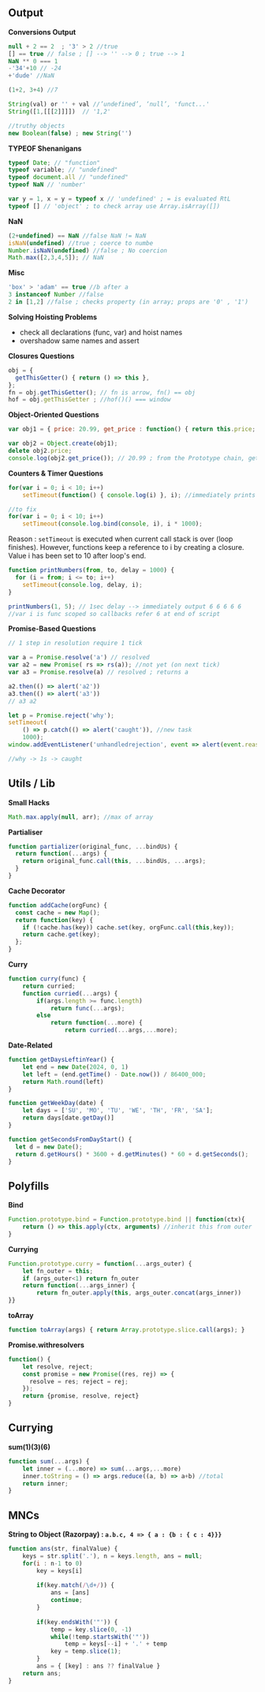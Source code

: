 ## Output

**Conversions Output**

```js
null + 2 == 2  ; '3' > 2 //true
[] == true // false ; [] --> '' --> 0 ; true --> 1 
NaN ** 0 === 1
-'34'+10 // -24
+'dude' //NaN

(1+2, 3+4) //7

String(val) or '' + val //’undefined’, ‘null’, 'funct...'
String([1,[[[2]]]])  // '1,2'

//truthy objects
new Boolean(false) ; new String('')
```


**TYPEOF Shenanigans**

```js
typeof Date; // "function"
typeof variable; // "undefined"
typeof document.all // "undefined"
typeof NaN // 'number'

var y = 1, x = y = typeof x // 'undefined' ; = is evaluated RtL
typeof [] // 'object' ; to check array use Array.isArray([])
```

**NaN**

```js
(2+undefined) == NaN //false NaN != NaN
isNaN(undefined) //true ; coerce to numbe
Number.isNaN(undefined) //false ; No coercion
Math.max([2,3,4,5]); // NaN
```

**Misc**
```js
'box' > 'adam' == true //b after a
3 instanceof Number //false
2 in [1,2] //false ; checks property (in array; props are '0' , '1')
```


**Solving Hoisting Problems**
* check all declarations (func, var) and hoist names
* overshadow same names and assert


**Closures Questions**

```jsx
obj = {
  getThisGetter() { return () => this },
};
fn = obj.getThisGetter(); // fn is arrow, fn() == obj
hof = obj.getThisGetter ; //hof()() === window  
```


**Object-Oriented Questions**

```js
var obj1 = { price: 20.99, get_price : function() { return this.price; } }; 

var obj2 = Object.create(obj1); 
delete obj2.price; 
console.log(obj2.get_price()); // 20.99 ; from the Prototype chain, gets obj1 price
```


**Counters & Timer Questions**

```js
for(var i = 0; i < 10; i++)
    setTimeout(function() { console.log(i) }, i); //immediately prints 10 times 10

//to fix
for(var i = 0; i < 10; i++)
    setTimeout(console.log.bind(console, i), i * 1000);
```

Reason : `setTimeout` is executed when current call stack is over (loop finishes). However, functions keep a reference to i by creating a closure. Value i has been set to 10 after loop's end.

```js
function printNumbers(from, to, delay = 1000) {
  for (i = from; i <= to; i++)
    setTimeout(console.log, delay, i);
}

printNumbers(1, 5); // 1sec delay --> immediately output 6 6 6 6 6 
//var i is func scoped so callbacks refer 6 at end of script
```

**Promise-Based Questions**

```jsx
// 1 step in resolution require 1 tick

var a = Promise.resolve('a') // resolved
var a2 = new Promise( rs => rs(a)); //not yet (on next tick)
var a3 = Promise.resolve(a) // resolved ; returns a

a2.then(() => alert('a2'))
a3.then(() => alert('a3')) 
// a3 a2
```

```jsx
let p = Promise.reject('why');
setTimeout(
	() => p.catch(() => alert('caught')), //new task
	1000);
window.addEventListener('unhandledrejection', event => alert(event.reason));

//why -> 1s -> caught
```

## Utils / Lib

**Small Hacks**
```js
Math.max.apply(null, arr); //max of array
```

**Partialiser**
```js
function partializer(original_func, ...bindUs) {
  return function(...args) {  
    return original_func.call(this, ...bindUs, ...args); 
  }
}
```

**Cache Decorator**
```js
function addCache(orgFunc) {
  const cache = new Map();
  return function(key) { 
    if (!cache.has(key)) cache.set(key, orgFunc.call(this,key)); 
    return cache.get(key);
  };
}
```

**Curry**
```js
function curry(func) {
    return curried;
    function curried(...args) {
        if(args.length >= func.length)
            return func(...args);
        else
            return function(...more) {
                return curried(...args,...more);
```

**Date-Related**
```js
function getDaysLeftinYear() {
	let end = new Date(2024, 0, 1)
	let left = (end.getTime() - Date.now()) / 86400_000;
	return Math.round(left)
}

function getWeekDay(date) {
	let days = ['SU', 'MO', 'TU', 'WE', 'TH', 'FR', 'SA'];
	return days[date.getDay()]
}

function getSecondsFromDayStart() {
  let d = new Date();
  return d.getHours() * 3600 + d.getMinutes() * 60 + d.getSeconds();
}
```

## Polyfills

**Bind**
```js
Function.prototype.bind = Function.prototype.bind || function(ctx){ 
	return () => this.apply(ctx, arguments) //inherit this from outer
}
```

**Currying**
```js
Function.prototype.curry = function(...args_outer) {
	let fn_outer = this;
	if (args_outer<1) return fn_outer
	return function(...args_inner) { 
		return fn_outer.apply(this, args_outer.concat(args_inner)) 
}}
```

**toArray**
```js
function toArray(args) { return Array.prototype.slice.call(args); }
```

**Promise.withresolvers**
```js
function() {
	let resolve, reject;
	const promise = new Promise((res, rej) => {
	  resolve = res; reject = rej;
	});
	return {promise, resolve, reject}
}
```

## Currying

**sum(1)(3)(6)**
```js
function sum(...args) {
    let inner = (...more) => sum(...args,...more)
    inner.toString = () => args.reduce((a, b) => a+b) //total 
    return inner;
}
```


## MNCs

**String to Object (Razorpay) : `a.b.c, 4 => { a : {b : { c : 4}}}`**

```js
function ans(str, finalValue) {
	keys = str.split('.'), n = keys.length, ans = null;
	for(i : n-1 to 0)
	    key = keys[i]
	    
	    if(key.match(/\d+/)) {
			ans = [ans]
	        continue;
		}
	        
	    if(key.endsWith('"')) {
		    temp = key.slice(0, -1)
		    while(!temp.startsWith('"'))
				temp = keys[--i] + '.' + temp
			key = temp.slice(1);
	    }
	    ans = { [key] : ans ?? finalValue }
	return ans;
}
```

